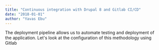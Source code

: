 ```yaml
---
title: "Continuous integration with Drupal 8 and Gitlab CI/CD"
date: "2018-01-01"
author: "Yavas Ebu"
---
```


The deployment pipeline allows us to automate testing and deployment of the application. Let's look at the configuration of this methodology using Gitlab
